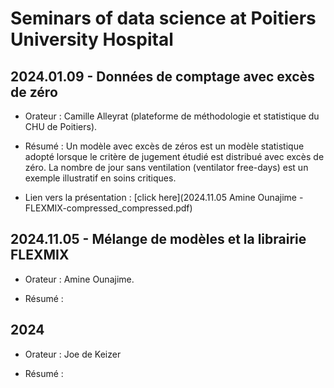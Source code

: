 Seminars of data science at Poitiers University Hospital
================

## 2024.01.09 - Données de comptage avec excès de zéro

* Orateur :  Camille Alleyrat (plateforme de méthodologie et statistique du CHU de Poitiers).

* Résumé : Un modèle avec excès de zéros est un modèle statistique adopté lorsque le critère de jugement étudié est distribué  avec excès de zéro. La nombre de jour sans ventilation (ventilator free-days) est un exemple illustratif en soins critiques.

* Lien vers la présentation : [click here](2024.11.05 Amine Ounajime -FLEXMIX-compressed_compressed.pdf)

## 2024.11.05 - Mélange de modèles et la librairie FLEXMIX

* Orateur :  Amine Ounajime.

* Résumé : 

## 2024

* Orateur :  Joe de Keizer

* Résumé : 
